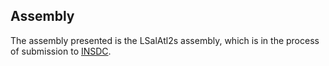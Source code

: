Assembly
--------

The assembly presented is the LSalAtl2s assembly, which is in the
process of submission to [INSDC](http://www.insdc.org).
